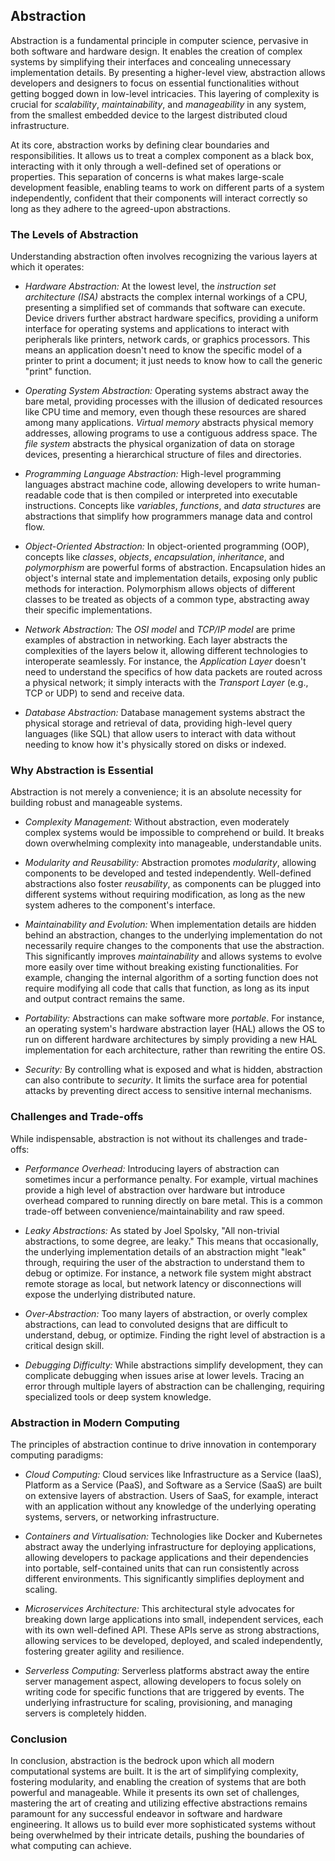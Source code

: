 
## Abstraction

Abstraction is a fundamental principle in computer science, pervasive in both software and hardware design.
It enables the creation of complex systems by simplifying their interfaces and concealing unnecessary
implementation details. By presenting a higher-level view, abstraction allows developers and designers to
focus on essential functionalities without getting bogged down in low-level intricacies. This layering of
complexity is crucial for *scalability*, *maintainability*, and *manageability* in any system, from
the smallest embedded device to the largest distributed cloud infrastructure.

At its core, abstraction works by defining clear boundaries and responsibilities. It allows us to treat a
complex component as a black box, interacting with it only through a well-defined set of operations or
properties. This separation of concerns is what makes large-scale development feasible, enabling teams to
work on different parts of a system independently, confident that their components will interact correctly
so long as they adhere to the agreed-upon abstractions.


### The Levels of Abstraction

Understanding abstraction often involves recognizing the various layers at which it operates:

* *Hardware Abstraction:* At the lowest level, the *instruction set architecture (ISA)* abstracts the complex
  internal workings of a CPU, presenting a simplified set of commands that software can execute. Device drivers
  further abstract hardware specifics, providing a uniform interface for operating systems and applications
  to interact with peripherals like printers, network cards, or graphics processors. This means an application
  doesn't need to know the specific model of a printer to print a document; it just needs to know how to call
  the generic "print" function.

* *Operating System Abstraction:* Operating systems abstract away the bare metal, providing processes with the
  illusion of dedicated resources like CPU time and memory, even though these resources are shared among many
  applications. *Virtual memory* abstracts physical memory addresses, allowing programs to use a contiguous
  address space. The *file system* abstracts the physical organization of data on storage devices, presenting
  a hierarchical structure of files and directories.

* *Programming Language Abstraction:* High-level programming languages abstract machine code, allowing developers
  to write human-readable code that is then compiled or interpreted into executable instructions. Concepts like
  *variables*, *functions*, and *data structures* are abstractions that simplify how programmers manage data
  and control flow.

* *Object-Oriented Abstraction:* In object-oriented programming (OOP), concepts like *classes*, *objects*,
  *encapsulation*, *inheritance*, and *polymorphism* are powerful forms of abstraction. Encapsulation hides
  an object's internal state and implementation details, exposing only public methods for interaction.
  Polymorphism allows objects of different classes to be treated as objects of a common type, abstracting
  away their specific implementations.

* *Network Abstraction:* The *OSI model* and *TCP/IP model* are prime examples of abstraction in networking.
  Each layer abstracts the complexities of the layers below it, allowing different technologies to interoperate
  seamlessly. For instance, the *Application Layer* doesn't need to understand the specifics of how data packets
  are routed across a physical network; it simply interacts with the *Transport Layer* (e.g., TCP or UDP)
  to send and receive data.

* *Database Abstraction:* Database management systems abstract the physical storage and retrieval of data,
  providing high-level query languages (like SQL) that allow users to interact with data without needing to
  know how it's physically stored on disks or indexed.


### Why Abstraction is Essential

Abstraction is not merely a convenience; it is an absolute necessity for building robust and manageable systems.

* *Complexity Management:* Without abstraction, even moderately complex systems would be impossible
  to comprehend or build. It breaks down overwhelming complexity into manageable, understandable units.

* *Modularity and Reusability:* Abstraction promotes *modularity*, allowing components to be developed
  and tested independently. Well-defined abstractions also foster *reusability*, as components can be
  plugged into different systems without requiring modification, as long as the new system adheres
  to the component's interface.

* *Maintainability and Evolution:* When implementation details are hidden behind an abstraction,
  changes to the underlying implementation do not necessarily require changes to the components
  that use the abstraction. This significantly improves *maintainability* and allows systems to
  evolve more easily over time without breaking existing functionalities. For example, changing
  the internal algorithm of a sorting function does not require modifying all code that calls that
  function, as long as its input and output contract remains the same.

* *Portability:* Abstractions can make software more *portable*. For instance, an operating system's
  hardware abstraction layer (HAL) allows the OS to run on different hardware architectures by simply
  providing a new HAL implementation for each architecture, rather than rewriting the entire OS.

* *Security:* By controlling what is exposed and what is hidden, abstraction can also contribute to
  *security*. It limits the surface area for potential attacks by preventing direct access to sensitive
  internal mechanisms.



### Challenges and Trade-offs

While indispensable, abstraction is not without its challenges and trade-offs:

* *Performance Overhead:* Introducing layers of abstraction can sometimes incur a performance penalty.
  For example, virtual machines provide a high level of abstraction over hardware but introduce overhead
  compared to running directly on bare metal. This is a common trade-off between convenience/maintainability
  and raw speed.

* *Leaky Abstractions:* As stated by Joel Spolsky, "All non-trivial abstractions, to some degree,
  are leaky." This means that occasionally, the underlying implementation details of an abstraction
  might "leak" through, requiring the user of the abstraction to understand them to debug or optimize.
  For instance, a network file system might abstract remote storage as local, but network latency or
  disconnections will expose the underlying distributed nature.

* *Over-Abstraction:* Too many layers of abstraction, or overly complex abstractions, can lead to convoluted
  designs that are difficult to understand, debug, or optimize. Finding the right level of abstraction
  is a critical design skill.

* *Debugging Difficulty:* While abstractions simplify development, they can complicate debugging when
  issues arise at lower levels. Tracing an error through multiple layers of abstraction can be challenging,
  requiring specialized tools or deep system knowledge.



### Abstraction in Modern Computing

The principles of abstraction continue to drive innovation in contemporary computing paradigms:

* *Cloud Computing:* Cloud services like Infrastructure as a Service (IaaS), Platform as a Service (PaaS),
  and Software as a Service (SaaS) are built on extensive layers of abstraction. Users of SaaS, for example,
  interact with an application without any knowledge of the underlying operating systems, servers, or
  networking infrastructure.

* *Containers and Virtualisation:* Technologies like Docker and Kubernetes abstract away the underlying
  infrastructure for deploying applications, allowing developers to package applications and their dependencies
  into portable, self-contained units that can run consistently across different environments. This significantly
  simplifies deployment and scaling.

* *Microservices Architecture:* This architectural style advocates for breaking down large applications into
  small, independent services, each with its own well-defined API. These APIs serve as strong abstractions,
  allowing services to be developed, deployed, and scaled independently, fostering greater agility and resilience.

* *Serverless Computing:* Serverless platforms abstract away the entire server management aspect, allowing
  developers to focus solely on writing code for specific functions that are triggered by events. The underlying
  infrastructure for scaling, provisioning, and managing servers is completely hidden.


### Conclusion

In conclusion, abstraction is the bedrock upon which all modern computational systems are built.
It is the art of simplifying complexity, fostering modularity, and enabling the creation of systems 
that are both powerful and manageable. While it presents its own set of challenges, mastering the
art of creating and utilizing effective abstractions remains paramount for any successful endeavor
in software and hardware engineering. It allows us to build ever more sophisticated systems without
being overwhelmed by their intricate details, pushing the boundaries of what computing can achieve.

